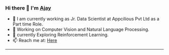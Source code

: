 ### Hi there 👋 I'm [Ajay](https://www.linkedin.com/in/ajay-vamsi-823011185/)


- 🔭 I am currently working as Jr. Data Scientist at Appcilious Pvt Ltd as a Part time Role.
- 🌱 Working on Computer Vision and Natural Language Processing.
- 👯 currently Exploring Reinforcement Learning.
- 📫 Reach me at: [Here](https://www.linkedin.com/in/ajay-vamsi-823011185/)
<hr>
